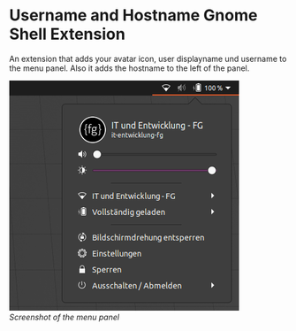 # Username and Hostname Gnome Shell Extension
An extension that adds your avatar icon, user displayname und username to the menu panel.
Also it adds the hostname to the left of the panel.

![screenshot of menu](./media/logo.png)\
*Screenshot of the menu panel*

